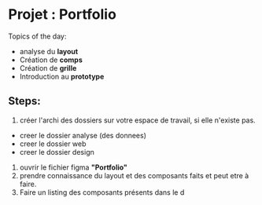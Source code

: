 # Projet : Portfolio

Topics of the day:

* analyse du **layout**
* Création de **comps**
* Création de **grille**
* Introduction au **prototype**


## Steps: 

1. créer l'archi des dossiers sur votre espace de travail, si elle n'existe pas.

*  creer le dossier analyse (des donnees)
* creer le dossier web
* creer le dossier design

1. ouvrir le fichier figma **"Portfolio"**
2. prendre connaissance du layout et des composants faits et peut etre à faire.
3. Faire un listing des composants présents dans le d